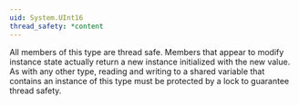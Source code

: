 ```yaml
---
uid: System.UInt16
thread_safety: *content
---
```


All members of this type are thread safe. Members that appear to modify instance state actually return a new instance initialized with the new value. As with any other type, reading and writing to a shared variable that contains an instance of this type must be protected by a lock to guarantee thread safety.


